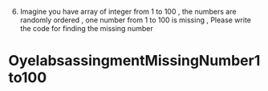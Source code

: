 6. Imagine you have array of integer from 1 to 100 , the numbers are randomly ordered
   , one number from 1 to 100 is missing , Please write the code for finding the missing
   number
# OyelabsassingmentMissingNumber1to100
